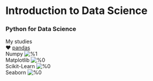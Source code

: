 # Introduction to Data Science
### Python for Data Science
My studies
 <br/>
:hearts: [pandas](https://github.com/sucremad/IntroDataScience/tree/main/pandas) <br/>
 Numpy </t> ![%1](https://progress-bar.dev/1)  <br/>
 Matplotlib  </t> ![%0](https://progress-bar.dev/0) <br/>
 Scikit-Learn  </t> ![%0](https://progress-bar.dev/0) <br/>
 Seaborn  </t> ![%0](https://progress-bar.dev/0) <br/>

